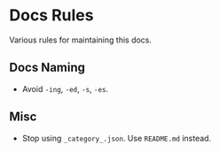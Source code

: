 # Docs Rules

Various rules for maintaining this docs.

## Docs Naming

- Avoid `-ing`, `-ed`, `-s`, `-es`.

## Misc

- Stop using `_category_.json`. Use `README.md` instead.
